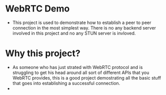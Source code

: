 # WebRTC Demo 
- This project is used to demonstrate how to establish a peer to peer connection in the most simplest way. There is no any backend server involved in this project and no any STUN server is invloved.

# Why this project?
- As someone who has just strated with WebRTC protocol and is struggling to get his head around all sort of different APIs that you WebRTC provides, this is a good project demostrating all the basic stuff that goes into establishing a successful connection.
- 

